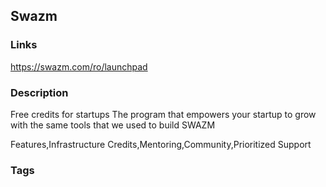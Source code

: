 ## Swazm

### Links
https://swazm.com/ro/launchpad

### Description
Free credits for startups
The program that empowers your startup to grow with the same tools that we used to build SWAZM

Features,Infrastructure Credits,Mentoring,Community,Prioritized Support



### Tags



